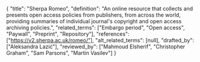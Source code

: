 {
    "title": "Sherpa Romeo",
    "definition": "An online resource that collects and presents open access policies from publishers, from across the world, providing summaries of individual journal's copyright and open access archiving policies.",
    "related_terms": ["Embargo period", "Open access", "Paywall", "Preprint", "Repository"],
    "references": ["https://v2.sherpa.ac.uk/romeo/"],
    "alt_related_terms": [null],
    "drafted_by": ["Aleksandra Lazić"],
    "reviewed_by": ["Mahmoud Elsherif", "Christopher Graham", "Sam Parsons", "Martin Vasilev"]
  }
